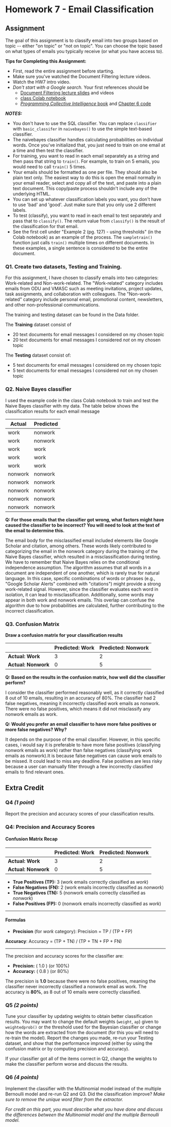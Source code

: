 # Homework 7 - Email Classification

## Assignment

The goal of this assignment is to classify email into two groups based on topic -- either "on topic" or "not on topic".  You can choose the topic based on what types of emails you typically receive (or what you have access to).

**Tips for Completing this Assignment:**
* First, read the entire assignment before starting.
* Make sure you've watched the 	Document Filtering lecture videos.
* Watch the HW7 intro video.
* *Don't start with a Google search.*  Your first references should be
    * [Document Filtering lecture slides](https://docs.google.com/presentation/d/1OpfBDl2YEE7AONVeKUyHA-J7a1mRjncD7cen8F6BG1A/edit?usp=sharing) and videos
    * [class Colab notebook](https://github.com/odu-cs432-websci/public/blob/main/432_PCI_Ch06.ipynb)
    * [*Programming Collective Intelligence* book](https://go.oreilly.com/old-dominion-university/library/view/programming-collective-intelligence/9780596529321/) and [Chapter 6 code](https://github.com/arthur-e/Programming-Collective-Intelligence/tree/master/chapter6)  


***NOTES:***
* You don't have to use the SQL classifier.  You can replace `classifier` with `basic_classifer` in `naivebayes()` to use the simple text-based classifier.
* The naivebayes classifier handles calculating probabilities on individual words.  Once you've initialized that, you just need to train on one email at a time and then test the classifier.
* For training, you want to read in each email separately as a string and then pass that string to `train()`. For example, to train on 5 emails, you would need to call `train()` 5 times.
* Your emails should be formatted as one per file.  They should also be plain text only.  The easiest way to do this is open the email normally in your email reader, select and copy all of the text, and paste into a plain text document.  This copy/paste process shouldn't include any of the underlying HTML.
* You can set up whatever classification labels you want, you don't have to use 'bad' and 'good'.  Just make sure that you only use 2 different labels.
* To test (classify), you want to read in each email to test separately and pass that to `classify()`.  The return value from `classify()` is the result of the classification for that email.
* See the first cell under "Example 2 (pg. 127) - using thresholds" (in the Colab notebook) as an example of the process.  The `sampletrain()` function just calls `train()` multiple times on different documents.  In these examples, a single sentence is considered to be the entire document.


### Q1. Create two datasets, Testing and Training.
For this assignment, I have chosen to classify emails into two categories: Work-related and Non-work-related. The "Work-related" category includes emails from ODU and VMASC such as meeting invitations, project updates, task assignments, and collaboration with colleagues. The "Non-work-related" category include personal email, promotional content, newsletters, and other non-professional communications.

The training and testing dataset can be found in the Data folder.

The **Training** dataset consist of
* 20 text documents for email messages I considered on my chosen topic
* 20 text documents for email messages I considered *not* on my chosen topic

The **Testing** dataset consist of:
* 5 text documents for email messages I considered on my chosen topic
* 5 text documents for email messages I considered *not* on my chosen topic

### Q2. Naive Bayes classifier
I used the example code in the class Colab notebook to train and test the Naive Bayes classifier with my data. The table below shows the classification results for each email message 

| Actual   | Predicted  |
|----------|------------|
| work     | nonwork    |
| work     | nonwork    |
| work     | work       |
| work     | work       |
| work     | work       |
| nonwork  | nonwork    |
| nonwork  | nonwork    |
| nonwork  | nonwork    |
| nonwork  | nonwork    |
| nonwork  | nonwork    |

**Q: For those emails that the classifier got wrong, what factors might have caused the classifier to be incorrect?  You will need to look at the text of the email to determine this.**

The email body for the misclassified email included elements like Google Scholar and citation, among others. These words likely contributed to categorizing the email in the nonwork category during the training of the Naive Bayes classifier, which resulted in a misclassification during testing. We have to remember that Naive Bayes relies on the conditional independence assumption. The algorithm assumes that all words in a document are independent of one another, which is rarely true for natural language. In this case, specific combinations of words or phrases (e.g., "Google Scholar Alerts" combined with "citations") might provide a strong work-related signal. However, since the classifier evaluates each word in isolation, it can lead to misclassification. Additionally, some words may appear in both work and nonwork emails. This overlap can confuse the algorithm due to how probabilities are calculated, further contributing to the incorrect classification.



### Q3. Confusion Matrix

**Draw a confusion matrix for your classification results**

|                | Predicted: Work | Predicted: Nonwork |
|----------------|-----------------|--------------------|
| **Actual: Work** | 3               | 2                  |
| **Actual: Nonwork** | 0               | 5                  |


**Q: Based on the results in the confusion matrix, how well did the classifier perform?**  

I consider the classifier performed reasonably well, as it correctly classified 8 out of 10 emails, resulting in an accuracy of 80%. The classifier had 2 false negatives, meaning it incorrectly classified work emails as nonwork. There were no false positives, which means it did not misclassify any nonwork emails as work.

**Q: Would you prefer an email classifier to have more false positives or more false negatives?  Why?**

It depends on the purpose of the email classifier. However, in this specific cases, i would say it is preferable to have more false positives (classifying nonwork emails as work) rather than false negatives (classifying work emails as nonwork).It is because false negatives can cause work emails to be missed. It could lead to miss any deadline. False positives are less risky because a user can manually filter through a few incorrectly classified emails to find relevant ones.

## Extra Credit

### Q4 *(1 point)* 

Report the precision and accuracy scores of your classification results.

### **Q4: Precision and Accuracy Scores**

#### **Confusion Matrix Recap**
|                | Predicted: Work | Predicted: Nonwork |
|----------------|-----------------|--------------------|
| **Actual: Work** | 3               | 2                  |
| **Actual: Nonwork** | 0               | 5                  |

- **True Positives (TP):** 3 (work emails correctly classified as *work*)  
- **False Negatives (FN):** 2 (work emails incorrectly classified as *nonwork*)  
- **True Negatives (TN):** 5 (nonwork emails correctly classified as *nonwork*)  
- **False Positives (FP):** 0 (nonwork emails incorrectly classified as *work*)  

---

#### **Formulas**
- **Precision** (for *work* category):
Precision = TP / (TP + FP)

**Accuracy**:
Accuracy = (TP + TN) / (TP + TN + FP + FN)

---

The precision and accuracy scores for the classifier are:

- **Precision:** \( 1.0 \) (or 100%)  
- **Accuracy:** \( 0.8 \) (or 80%)  

The precision is **1.0** because there were no false positives, meaning the classifier never incorrectly classified a nonwork email as work. The accuracy is **80%**, as 8 out of 10 emails were correctly classified.


### Q5 *(2 points)* 

Tune your classifier by updating weights to obtain better classification results. You may want to change the default weights (`weight`, `ap`) given to `weightedprob()` or the threshold used for the Bayesian classifier or change how the words are extracted from the document (for this you will need to re-train the model).  Report the changes you made, re-run your Testing dataset, and show that the performance improved (either by using the confusion matrix or by computing precision and accuracy).

If your classifier got all of the items correct in Q2, change the weights to make the classifier perform worse and discuss the results.

### Q6 *(4 points)* 

Implement the classifier with the Multinomial model instead of the multiple Bernoulli model and re-run Q2 and Q3.  Did the classification improve?  *Make sure to remove the unique word filter from the extractor.*

*For credit on this part, you must describe what you have done and discuss the differences between the Multinomial model and the multiple Bernoulli model.*


